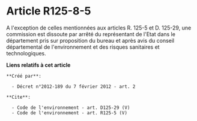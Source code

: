 # Article R125-8-5

A l'exception de celles mentionnées aux articles R. 125-5 et D. 125-29, une commission est dissoute par arrêté du
représentant de l'Etat dans le département pris sur proposition du bureau et après avis du conseil départemental de
l'environnement et des risques sanitaires et technologiques.

**Liens relatifs à cet article**

	**Créé par**:

	  - Décret n°2012-189 du 7 février 2012 - art. 2

	**Cite**:

	  - Code de l'environnement - art. D125-29 (V)
	  - Code de l'environnement - art. R125-5 (V)
